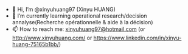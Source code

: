 - 👋 Hi, I’m @xinyuhuang97 (Xinyu HUANG)
- 🌱 I’m currently learning operational research/decision annalyse(Recherche opérationnelle & aide à la décision)
- 📫 How to reach me: xinyuhuang97@hotmail.com (or http://www.xinyuhuang.com/ or https://www.linkedin.com/in/xinyu-huang-75165b1bb/)


